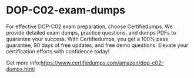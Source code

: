 # DOP-C02-exam-dumps
For effective DOP-C02 exam preparation, choose Certifiedumps. We provide detailed exam dumps, practice questions, and dumps PDFs to guarantee your success. With Certifiedumps, you get a 100% pass guarantee, 90 days of free updates, and free demo questions. Elevate your certification efforts with confidence today!

Get more info:https://www.certifiedumps.com/amazon/dop-c02-dumps.html



